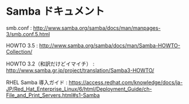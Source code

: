 ﻿# Samba ドキュメント

smb.conf 
: http://www.samba.org/samba/docs/man/manpages-3/smb.conf.5.html

HOWTO 3.5 
: http://www.samba.org/samba/docs/man/Samba-HOWTO-Collection/

HOWTO 3.2（和訳だけどイマイチ）
: http://www.samba.gr.jp/project/translation/Samba3-HOWTO/

RHEL Samba 導入ガイド 
: https://access.redhat.com/knowledge/docs/ja-JP/Red_Hat_Enterprise_Linux/6/html/Deployment_Guide/ch-File_and_Print_Servers.html#s1-Samba

